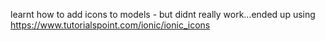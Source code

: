 learnt how to add icons to models - but didnt really work...ended up using https://www.tutorialspoint.com/ionic/ionic_icons
 